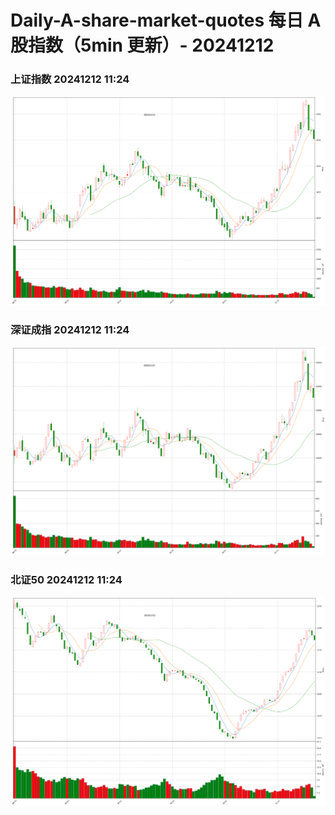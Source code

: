 
# Daily-A-share-market-quotes 每日 A 股指数（5min 更新）- 20241212

### 上证指数 20241212 11:24
![](./fig/2024/12/20241212-sh000001.png)

### 深证成指 20241212 11:24
![](./fig/2024/12/20241212-sz399001.png)

### 北证50 20241212 11:24
![](./fig/2024/12/20241212-bj899050.png)
